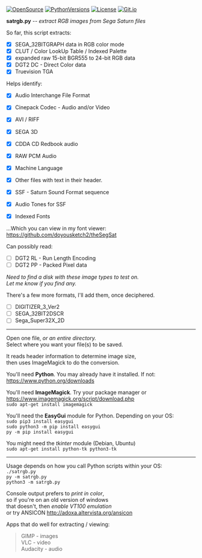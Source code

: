 [![OpenSource](https://img.shields.io/badge/Open-Source-orange.svg)](https://github.com/doyousketch2)  [![PythonVersions](https://img.shields.io/badge/Python-3.x-blue.svg)](https://www.python.org/)  [![License](https://img.shields.io/badge/license-GPL--v3-lightgrey.svg)](https://www.gnu.org/licenses/gpl-3.0.en.html)  [![Git.io](https://img.shields.io/badge/Git.io-vNcV1-233139.svg)](https://git.io/vNcV1) 

**satrgb.py** -- *extract RGB images from Sega Saturn files*  

So far, this script extracts:  
- [x] SEGA_32BITGRAPH data in RGB color mode  
- [x] CLUT / Color LookUp Table / Indexed Palette  
- [x] expanded raw 15-bit BGR555 to 24-bit RGB data  
- [x] DGT2 DC - Direct Color data  
- [x] Truevision TGA  

Helps identify:  
- [x] Audio Interchange File Format  
- [x] Cinepack Codec - Audio and/or Video  
- [x] AVI / RIFF  
- [x] SEGA 3D  
- [x] CDDA CD Redbook audio  
- [x] RAW PCM Audio  
- [x] Machine Language  
- [x] Other files with text in their header.  
- [x] SSF - Saturn Sound Format sequence
- [x] Audio Tones for SSF  

- [x] Indexed Fonts  

...Which you can view in my font viewer:  
https://github.com/doyousketch2/theSegSat

Can possibly read:  
- [ ] DGT2 RL - Run Length Encoding  
- [ ] DGT2 PP - Packed Pixel data  

*Need to find a disk with these image types to test on.*  
*Let me know if you find any.*  

There's a few more formats, I'll add them, once deciphered.  
- [ ] DIGITIZER_3_Ver2
- [ ] SEGA_32BIT2DSCR
- [ ] Sega_Super32X_2D

---

Open one file, *or an entire directory.*  
Select where you want your file(s) to be saved.  

It reads header information to determine image size,  
then uses ImageMagick to do the conversion.  

You'll need **Python**.  You may already have it installed.  If not:  
https://www.python.org/downloads

You'll need **ImageMagick**.  Try your package manager or  
https://www.imagemagick.org/script/download.php  
    `sudo apt-get install imagemagick`  

You'll need the **EasyGui** module for Python.  Depending on your OS:  
    `sudo pip3 install easygui`  
    `sudo python3 -m pip install easygui`  
    `py -m pip install easygui`  

You might need the *tkinter* module (Debian, Ubuntu)  
    `sudo apt-get install python-tk python3-tk`  

---
Usage depends on how you call Python scripts within your OS:  
    `./satrgb.py`  
    `py -m satrgb.py`  
    `python3 -m satrgb.py`  

Console output prefers to *print in color*,  
so if you're on an old version of windows  
that doesn't, then *enable VT100 emulation*  
or try ANSICON  http://adoxa.altervista.org/ansicon  

Apps that do well for extracting / viewing:  
>GIMP - images  
>VLC - video  
>Audacity - audio  

